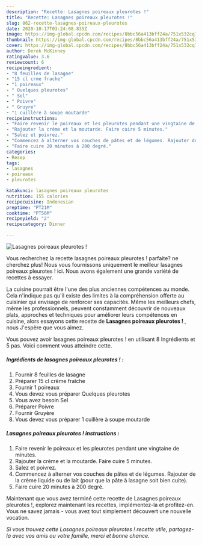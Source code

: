 ```yaml
---
description: "Recette: Lasagnes poireaux pleurotes !"
title: "Recette: Lasagnes poireaux pleurotes !"
slug: 862-recette-lasagnes-poireaux-pleurotes
date: 2020-10-17T03:24:08.835Z
image: https://img-global.cpcdn.com/recipes/8bbc56a413bff24a/751x532cq70/lasagnes-poireaux-pleurotes-photo-principale-de-la-recette.jpg
thumbnail: https://img-global.cpcdn.com/recipes/8bbc56a413bff24a/751x532cq70/lasagnes-poireaux-pleurotes-photo-principale-de-la-recette.jpg
cover: https://img-global.cpcdn.com/recipes/8bbc56a413bff24a/751x532cq70/lasagnes-poireaux-pleurotes-photo-principale-de-la-recette.jpg
author: Derek McKinney
ratingvalue: 3.6
reviewcount: 6
recipeingredient:
- "8 feuilles de lasagne"
- "15 cl crme frache"
- "1 poireaux"
- " Quelques pleurotes"
- " Sel"
- " Poivre"
- " Gruyre"
- "1 cuillère à soupe moutarde"
recipeinstructions:
- "Faire revenir le poireaux et les pleurotes pendant une vingtaine de minutes."
- "Rajouter la crème et la moutarde. Faire cuire 5 minutes."
- "Salez et poivrez."
- "Commencez à alterner vos couches de pâtes et de légumes. Rajouter de la crème liquide ou de lait (pour que la pâte à lasagne soit bien cuite)."
- "Faire cuire 20 minutes à 200 degré."
categories:
- Resep
tags:
- lasagnes
- poireaux
- pleurotes

katakunci: lasagnes poireaux pleurotes 
nutrition: 155 calories
recipecuisine: Indonesian
preptime: "PT21M"
cooktime: "PT56M"
recipeyield: "2"
recipecategory: Dinner

---
```



![Lasagnes poireaux pleurotes !](https://img-global.cpcdn.com/recipes/8bbc56a413bff24a/751x532cq70/lasagnes-poireaux-pleurotes-photo-principale-de-la-recette.jpg)

Vous recherchez la recette lasagnes poireaux pleurotes ! parfaite? ne cherchez plus! Nous vous fournissons uniquement le meilleur lasagnes poireaux pleurotes ! ici. Nous avons également une grande variété de recettes à essayer.

La cuisine pourrait être l'une des plus anciennes compétences au monde. Cela n'indique pas qu'il existe des limites à la compréhension offerte au cuisinier qui envisage de renforcer ses capacités. Même les meilleurs chefs, même les professionnels, peuvent constamment découvrir de nouveaux plats, approches et techniques pour améliorer leurs compétences en cuisine, alors essayons cette recette de <strong> Lasagnes poireaux pleurotes ! </strong>, nous J'espère que vous aimez.

<!--inarticleads1-->

Vous pouvez avoir lasagnes poireaux pleurotes ! en utilisant 8 Ingrédients et 5 pas. Voici comment vous atteindre cette.

##### Ingrédients de lasagnes poireaux pleurotes ! :

1. Fournir 8 feuilles de lasagne
1. Préparer 15 cl crème fraîche
1. Fournir 1 poireaux
1. Vous devez vous préparer  Quelques pleurotes
1. Vous avez besoin  Sel
1. Préparer  Poivre
1. Fournir  Gruyère
1. Vous devez vous préparer 1 cuillère à soupe moutarde




<!--inarticleads2-->

##### Lasagnes poireaux pleurotes ! instructions :

1. Faire revenir le poireaux et les pleurotes pendant une vingtaine de minutes.
1. Rajouter la crème et la moutarde. Faire cuire 5 minutes.
1. Salez et poivrez.
1. Commencez à alterner vos couches de pâtes et de légumes. Rajouter de la crème liquide ou de lait (pour que la pâte à lasagne soit bien cuite).
1. Faire cuire 20 minutes à 200 degré.




<!--inarticleads1-->

<p>
Maintenant que vous avez terminé cette recette de Lasagnes poireaux pleurotes !, explorez maintenant les recettes, implémentez-la et profitez-en. Vous ne savez jamais - vous avez tout simplement découvert une nouvelle vocation.
</p>

<p>
<i>Si vous trouvez cette Lasagnes poireaux pleurotes ! recette utile, partagez-la avec vos amis ou votre famille, merci et bonne chance.</i>
</p>
